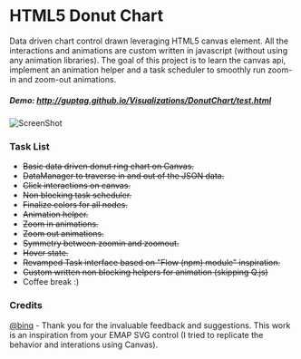 # HTML5 Donut Chart


Data driven chart control drawn leveraging HTML5 canvas element. All the interactions and animations are custom written in javascript (without using any animation libraries). The goal of this project is to learn the canvas api, implement an animation helper and a task scheduler to smoothly run zoom-in and zoom-out animations.


##### Demo: <a href="http://guptag.github.io/Visualizations/DonutChart/src/test.html" target="_blank">http://guptag.github.io/Visualizations/DonutChart/test.html</a>


![ScreenShot](http://guptag.github.io/Visualizations/DonutChart/src/img/donutchart.png)


### Task List

* ~~Basic data driven donut ring chart on Canvas.~~
* ~~DataManager to traverse in and out of the JSON data.~~
* ~~Click interactions on canvas.~~
* ~~Non blocking task scheduler.~~
* ~~Finalize colors for all nodes.~~
* ~~Animation helper.~~
* ~~Zoom in animations.~~
* ~~Zoom out animations.~~
* ~~Symmetry between zoomin and zoomout.~~
* ~~Hover state.~~
* ~~Revamped Task interface based on "Flow (npm) module" inspiration.~~
* ~~Custom written non blocking helpers for animation (skipping Q.js)~~
* Coffee break :)




### Credits
	
[@binq](https://github.com/binq) - Thank you for the invaluable feedback and suggestions. This work is an inspiration from your EMAP SVG control (I tried to replicate the behavior and interations using Canvas).
	


